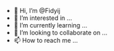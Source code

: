 - 👋 Hi, I’m @Fidyij
- 👀 I’m interested in ...
- 🌱 I’m currently learning ...
- 💞️ I’m looking to collaborate on ...
- 📫 How to reach me ...

<!---
Fidyij/Fidyij is a ✨ special ✨ repository because its `README.md` (this file) appears on your GitHub profile.
You can click the Preview link to take a look at your changes.
--->
